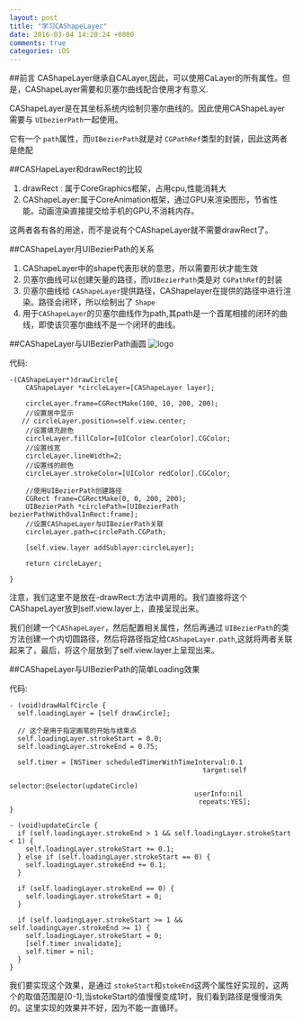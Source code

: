 ```yaml
---
layout: post
title: "学习CAShapeLayer"
date: 2016-03-04 14:20:24 +0800
comments: true
categories: iOS
---
```

##前言
CAShapeLayer继承自CALayer,因此，可以使用CaLayer的所有属性。但是，CAShapeLayer需要和贝塞尔曲线配合使用才有意义.

CAShapeLayer是在其坐标系统内绘制贝塞尔曲线的。因此使用CAShapeLayer需要与 `UIbezierPath`一起使用。

它有一个 `path`属性，而`UIBezierPath`就是对 `CGPathRef`类型的封装，因此这两者是绝配
<!--more-->



##CASHapeLayer和drawRect的比较

1. drawRect : 属于CoreGraphics框架，占用cpu,性能消耗大
2. CAShapeLayer:属于CoreAnimation框架，通过GPU来渲染图形，节省性能。动画渲染直接提交给手机的GPU,不消耗内存。

这两者各有各的用途，而不是说有个CAShapeLayer就不需要drawRect了。

##CAShapeLayer月UIBezierPath的关系

1. CAShapeLayer中的shape代表形状的意思，所以需要形状才能生效
2. 贝塞尔曲线可以创建矢量的路径，而`UIBezierPath`类是对 `CGPathRef`的封装
3. 贝塞尔曲线给 `CAShapeLayer`提供路径，CAShapelayer在提供的路径中进行渲染。路径会闭环，所以绘制出了 `Shape`
4. 用于`CAShapeLayer`的贝塞尔曲线作为path,其path是一个首尾相接的闭环的曲线，即使该贝塞尔曲线不是一个闭环的曲线。


##CAShapeLayer与UIBezierPath画圆
![logo](http://7xkxhx.com1.z0.glb.clouddn.com/QQ20160304-2.png)

代码:

```
-(CAShapeLayer*)drawCircle{
    CAShapeLayer *circleLayer=[CAShapeLayer layer];
    
    circleLayer.frame=CGRectMake(100, 10, 200, 200);
    //设置居中显示
   // circleLayer.position=self.view.center;
    //设置填充颜色
    circleLayer.fillColor=[UIColor clearColor].CGColor;
    //设置线宽
    circleLayer.lineWidth=2;
    //设置线的颜色
    circleLayer.strokeColor=[UIColor redColor].CGColor;
    
    //使用UIBezierPath创建路径
    CGRect frame=CGRectMake(0, 0, 200, 200);
    UIBezierPath *circlePath=[UIBezierPath bezierPathWithOvalInRect:frame];
    //设置CAShapeLayer与UIBezierPath关联
    circleLayer.path=circlePath.CGPath;
    
    [self.view.layer addSublayer:circleLayer];
    
    return circleLayer;
    
}
```

注意，我们这里不是放在-drawRect:方法中调用的。我们直接将这个CAShapeLayer放到self.view.layer上，直接呈现出来。

我们创建一个`CAShapeLayer`，然后配置相关属性，然后再通过 `UIBezierPath`的类方法创建一个内切圆路径，然后将路径指定给`CAShapeLayer.path`,这就将两者关联起来了，最后，将这个层放到了self.view.layer上呈现出来。

##CAShapeLayer与UIBezierPath的简单Loading效果


代码:

```
- (void)drawHalfCircle {
  self.loadingLayer = [self drawCircle];

  // 这个是用于指定画笔的开始与结束点
  self.loadingLayer.strokeStart = 0.0;
  self.loadingLayer.strokeEnd = 0.75;

  self.timer = [NSTimer scheduledTimerWithTimeInterval:0.1
                                                target:self
                                              selector:@selector(updateCircle)
                                              userInfo:nil
                                               repeats:YES];
}

- (void)updateCircle {
  if (self.loadingLayer.strokeEnd > 1 && self.loadingLayer.strokeStart < 1) {
    self.loadingLayer.strokeStart += 0.1;
  } else if (self.loadingLayer.strokeStart == 0) {
    self.loadingLayer.strokeEnd += 0.1;
  }

  if (self.loadingLayer.strokeEnd == 0) {
    self.loadingLayer.strokeStart = 0;
  }

  if (self.loadingLayer.strokeStart >= 1 && self.loadingLayer.strokeEnd >= 1) {
    self.loadingLayer.strokeStart = 0;
    [self.timer invalidate];
    self.timer = nil;
  }
}
``` 
我们要实现这个效果，是通过 `stokeStart`和`stokeEnd`这两个属性好实现的，这两个的取值范围是[0-1],当stokeStart的值慢慢变成1时，我们看到路径是慢慢消失的。这里实现的效果并不好，因为不能一直循环。


